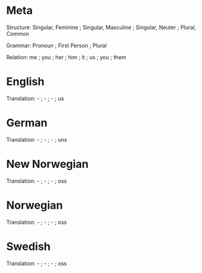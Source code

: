Meta
====

Structure: Singular, Feminine ; Singular, Masculine ; Singular, Neuter ; Plural, Common

Grammar:   Pronoun ; First Person ; Plural

Relation:  me ; you ; her ; him ; it ; us ; you ; them



English
=======

Translation: - ; - ; - ; us



German
======

Translation: - ; - ; - ; uns



New Norwegian
=============

Translation: - ; - ; - ; oss



Norwegian
=========

Translation: - ; - ; - ; oss



Swedish
=======

Translation: - ; - ; - ; oss

